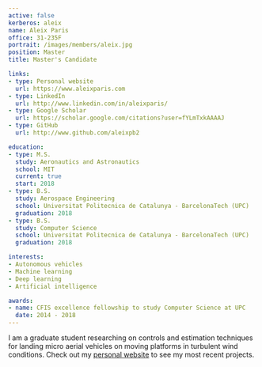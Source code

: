 ```yaml
---
active: false
kerberos: aleix
name: Aleix Paris
office: 31-235F
portrait: /images/members/aleix.jpg
position: Master
title: Master's Candidate

links:
- type: Personal website
  url: https://www.aleixparis.com
- type: LinkedIn
  url: http://www.linkedin.com/in/aleixparis/
- type: Google Scholar
  url: https://scholar.google.com/citations?user=fYLmTxkAAAAJ
- type: GitHub
  url: http://www.github.com/aleixpb2

education:
- type: M.S.
  study: Aeronautics and Astronautics
  school: MIT
  current: true
  start: 2018
- type: B.S.
  study: Aerospace Engineering
  school: Universitat Politecnica de Catalunya - BarcelonaTech (UPC)
  graduation: 2018
- type: B.S.
  study: Computer Science
  school: Universitat Politecnica de Catalunya - BarcelonaTech (UPC)
  graduation: 2018

interests:
- Autonomous vehicles
- Machine learning
- Deep learning
- Artificial intelligence

awards:
- name: CFIS excellence fellowship to study Computer Science at UPC
  date: 2014 - 2018
---
```

I am a graduate student researching on controls and estimation techniques for landing micro aerial vehicles on moving platforms in turbulent wind conditions. Check out my [personal website](https://www.aleixparis.com) to see my most recent projects.

